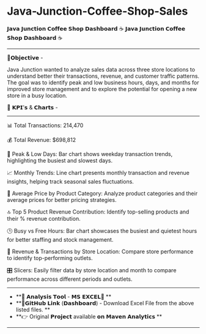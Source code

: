 # Java-Junction-Coffee-Shop-Sales
𝗝𝗮𝘃𝗮 𝗝𝘂𝗻𝗰𝘁𝗶𝗼𝗻 𝗖𝗼𝗳𝗳𝗲𝗲 𝗦𝗵𝗼𝗽 𝗗𝗮𝘀𝗵𝗯𝗼𝗮𝗿𝗱
☕ 𝗝𝗮𝘃𝗮 𝗝𝘂𝗻𝗰𝘁𝗶𝗼𝗻 𝗖𝗼𝗳𝗳𝗲𝗲 𝗦𝗵𝗼𝗽 𝗗𝗮𝘀𝗵𝗯𝗼𝗮𝗿𝗱 ☕

----------------------------------

🎯𝗢𝗯𝗷𝗲𝗰𝘁𝗶𝘃𝗲 - 

Java Junction wanted to analyze sales data across three store locations to understand better their transactions, revenue, and customer traffic patterns. The goal was to identify peak and low business hours, days, and months for improved store management and to explore the potential for opening a new store in a busy location.



🚀 𝗞𝗣𝗜'𝘀 & 𝗖𝗵𝗮𝗿𝘁𝘀 -

----------------------------------

📊 Total Transactions: 214,470

💰 Total Revenue: $698,812

📅 Peak & Low Days: Bar chart shows weekday transaction trends, highlighting the busiest and slowest days.

📈 Monthly Trends: Line chart presents monthly transaction and revenue insights, helping track seasonal sales fluctuations.

🛒 Average Price by Product Category: Analyze product categories and their average prices for better pricing strategies.

🔝 Top 5 Product Revenue Contribution: Identify top-selling products and their % revenue contribution.

🕒 Busy vs Free Hours: Bar chart showcases the busiest and quietest hours for better staffing and stock management.

🏢 Revenue & Transactions by Store Location: Compare store performance to identify top-performing outlets.

🎛️ Slicers: Easily filter data by store location and month to compare performance across different periods and outlets.

----------------------------------

- **🧰 𝗔𝗻𝗮𝗹𝘆𝘀𝗶𝘀 𝗧𝗼𝗼𝗹 - 𝗠𝗦 𝗘𝗫𝗖𝗘𝗟🔭
**
- **🔗𝗚𝗶𝘁𝗛𝘂𝗯 𝗟𝗶𝗻𝗸 (𝗗𝗮𝘀𝗵𝗯𝗼𝗮𝗿𝗱) - Download Excel File from the above listed files.
**
- **👉 Original 𝗣𝗿𝗼𝗷𝗲𝗰𝘁 available 𝗼𝗻 𝗠𝗮𝘃𝗲𝗻 𝗔𝗻𝗮𝗹𝘆𝘁𝗶𝗰𝘀
**
----------------------------------

